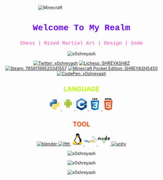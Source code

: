 ‎ ‎ ‎   ‎ ‎‎ ‎   ‎‎ ‎ ‎ ‎‎ ‎‎ ‎‎ ‎  ‎ ‎ ‎   ‎ ‎ ‎ ‎ ‎‎  ‎   ‎ ‎ ‎ ‎ ‎ ‎ ![Minecraft](https://github.com/x0shreyash/x0shreyash/assets/155342625/d11eb321-30b3-42f9-ac1d-0b1f57d39116)

<h1 align="center"><span style="font-family: 'Lucida Bright', 'Courier', monospace; color: #6f00ff;">Welcome To My Realm</span></h1>
<h3 align="center"><span style="font-family: 'Lucida Bright', 'Courier', monospace; color: #ff79c6;">Chess | <b>Mixed Martial Art</b> | Design | Code</span></h3>

<p align="center"> 
  <img src="https://komarev.com/ghpvc/?username=x0shreyash&label=Visitors&color=7700ff&style=flat-square" alt="x0shreyash" /> 
</p>

<p align="center"> 
  <a href="https://twitter.com/x0shreyash" target="blank"><img src="https://img.shields.io/twitter/follow/x0shreyash?logo=twitter&style=for-the-badge&color=1DA1F2" alt="Twitter: x0shreyash" /></a>
  <a href="https://lichess.org/@/SHREYASH8Z" target="blank"><img src="https://img.shields.io/badge/Lichess-SHREYASH8Z-4A154B?style=for-the-badge&logo=lichess" alt="Lichess: SHREYASH8Z" /></a>
  <a href="https://steamcommunity.com/profiles/76561199520341557/" target="blank"><img src="https://img.shields.io/badge/Steam-76561199520341557-000000?style=for-the-badge&logo=steam" alt="Steam: 76561199520341557" /></a>
  <a href="https://minecraftpocket-servers.com/players/SHREYASH5450" target="blank"><img src="https://img.shields.io/badge/Minecraft Pocket Edition-SHREYASH5450-1DBF53?style=for-the-badge&logo=minecraft" alt="Minecraft Pocket Edition: SHREYASH5450" /></a>
  <a href="https://codepen.io/x0shreyash" target="blank"><img src="https://img.shields.io/badge/CodePen-x0shreyash-black?style=for-the-badge&logo=codepen" alt="CodePen: x0shreyash" /></a>
</p>

<h2 align="center" style="color: #bbff00;"><b>LANGUAGE</b></h2>
<p align="center"> 
  <a href="https://www.python.org" target="_blank" rel="noreferrer"> <img src="https://raw.githubusercontent.com/devicons/devicon/master/icons/python/python-original.svg" alt="python" width="40" height="40"/> </a>
  <a href="https://developer.android.com" target="_blank" rel="noreferrer"> <img src="https://raw.githubusercontent.com/devicons/devicon/master/icons/android/android-original-wordmark.svg" alt="android" width="40" height="40"/> </a>
  <a href="https://www.w3schools.com/cpp/" target="_blank" rel="noreferrer"> <img src="https://raw.githubusercontent.com/devicons/devicon/master/icons/cplusplus/cplusplus-original.svg" alt="cplusplus" width="40" height="40"/> </a>
  <a href="https://www.w3schools.com/css/" target="_blank" rel="noreferrer"> <img src="https://raw.githubusercontent.com/devicons/devicon/master/icons/css3/css3-original-wordmark.svg" alt="css3" width="40" height="40"/> </a>
  <a href="https://www.w3.org/html/" target="_blank" rel="noreferrer"> <img src="https://raw.githubusercontent.com/devicons/devicon/master/icons/html5/html5-original-wordmark.svg" alt="html5" width="40" height="40"/> </a>
</p>

<h2 align="center" style="color: #ff4d00;"><b>TOOL</b></h2>
<p align="center"> 
  <a href="https://www.blender.org/" target="_blank" rel="noreferrer"> <img src="https://download.blender.org/branding/community/blender_community_badge_white.svg" alt="blender" width="40" height="40"/> </a>
  <a href="https://ifttt.com/" target="_blank" rel="noreferrer"> <img src="https://www.vectorlogo.zone/logos/ifttt/ifttt-ar21.svg" alt="ifttt" width="40" height="40"/> </a>
  <a href="https://www.linux.org/" target="_blank" rel="noreferrer"> <img src="https://raw.githubusercontent.com/devicons/devicon/master/icons/linux/linux-original.svg" alt="linux" width="40" height="40"/> </a>
  <a href="https://www.mysql.com/" target="_blank" rel="noreferrer"> <img src="https://raw.githubusercontent.com/devicons/devicon/master/icons/mysql/mysql-original-wordmark.svg" alt="mysql" width="40" height="40"/> </a>
  <a href="https://nodejs.org" target="_blank" rel="noreferrer"> <img src="https://raw.githubusercontent.com/devicons/devicon/master/icons/nodejs/nodejs-original-wordmark.svg" alt="nodejs" width="40" height="40"/> </a>
  <a href="https://unity.com/" target="_blank" rel="noreferrer"> <img src="https://www.vectorlogo.zone/logos/unity3d/unity3d-icon.svg" alt="unity" width="40" height="40"/> </a>
</p>

<p align="center"><img src="https://github-readme-stats.vercel.app/api/top-langs?username=x0shreyash&show_icons=true&locale=en&layout=compact&theme=dracula" alt="x0shreyash" /></p>

<p align="center"><img src="https://github-readme-stats.vercel.app/api?username=x0shreyash&show_icons=true&theme=dracula&title_color=00ff00&text_color=ff0000&hide_border=true&locale=en" alt="x0shreyash" /></p>

<p align="center"><img src="https://github-readme-streak-stats.herokuapp.com/?user=x0shreyash&theme=dracula" alt="x0shreyash" /></p>

